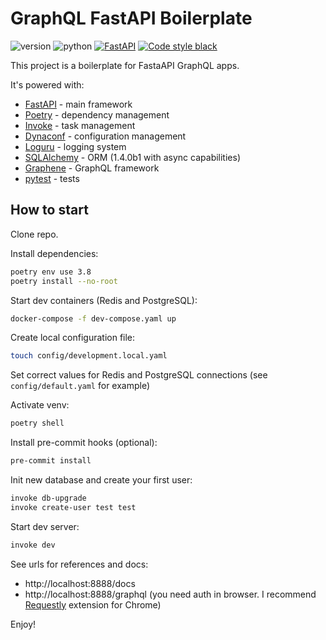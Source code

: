 # GraphQL FastAPI Boilerplate

![version](https://img.shields.io/badge/version-0.1.2-blue) ![python](https://img.shields.io/badge/python-3.8-blue) [![FastAPI](https://img.shields.io/badge/fastapi-0.63.0-brightgreen)](https://github.com/tiangolo/fastapi) [![Code style black](https://img.shields.io/badge/code%20style-black-black)](https://github.com/psf/black)

This project is a boilerplate for FastaAPI GraphQL apps.

It's powered with:

- [FastAPI](https://github.com/tiangolo/fastapi) - main framework
- [Poetry](https://github.com/python-poetry/poetry) - dependency management
- [Invoke](https://github.com/pyinvoke/invoke) - task management
- [Dynaconf](https://github.com/rochacbruno/dynaconf) - configuration management
- [Loguru](https://github.com/Delgan/loguru) - logging system
- [SQLAlchemy](https://github.com/sqlalchemy/sqlalchemy) - ORM (1.4.0b1 with async capabilities)
- [Graphene](https://github.com/graphql-python/graphene) - GraphQL framework
- [pytest](https://github.com/pytest-dev/pytest) - tests


## How to start

Clone repo.

Install dependencies:
```sh
poetry env use 3.8
poetry install --no-root
```

Start dev containers (Redis and PostgreSQL):
```sh
docker-compose -f dev-compose.yaml up
```

Create local configuration file:
```sh
touch config/development.local.yaml
```

Set correct values for Redis and PostgreSQL connections (see `config/default.yaml` for example)

Activate venv:
```sh
poetry shell
```

Install pre-commit hooks (optional):
```sh
pre-commit install
```

Init new database and create your first user:
```sh
invoke db-upgrade
invoke create-user test test
```

Start dev server:
```sh
invoke dev
```

See urls for references and docs:
- http://localhost:8888/docs
- http://localhost:8888/graphql (you need auth in browser. I recommend [Requestly](https://chrome.google.com/webstore/detail/requestly-redirect-url-mo/mdnleldcmiljblolnjhpnblkcekpdkpa) extension for Chrome)

Enjoy!
